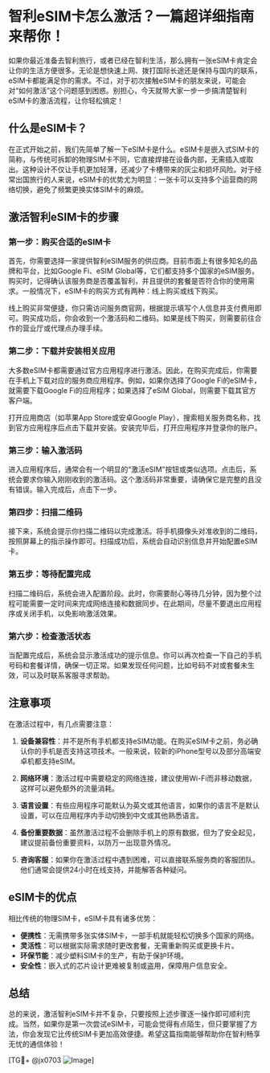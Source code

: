 # 智利eSIM卡怎么激活？一篇超详细指南来帮你！

如果你最近准备去智利旅行，或者已经在智利生活，那么拥有一张eSIM卡肯定会让你的生活方便很多。无论是想快速上网、拨打国际长途还是保持与国内的联系，eSIM卡都能满足你的需求。不过，对于初次接触eSIM卡的朋友来说，可能会对“如何激活”这个问题感到困惑。别担心，今天就带大家一步一步搞清楚智利eSIM卡的激活流程，让你轻松搞定！

## 什么是eSIM卡？

在正式开始之前，我们先简单了解一下eSIM卡是什么。eSIM卡是嵌入式SIM卡的简称，与传统可拆卸的物理SIM卡不同，它直接焊接在设备内部，无需插入或取出。这种设计不仅让手机更加轻薄，还减少了卡槽带来的灰尘和损坏风险。对于经常出国旅行的人来说，eSIM卡的优势尤为明显：一张卡可以支持多个运营商的网络切换，避免了频繁更换实体SIM卡的麻烦。

## 激活智利eSIM卡的步骤

### 第一步：购买合适的eSIM卡

首先，你需要选择一家提供智利eSIM服务的供应商。目前市面上有很多知名的品牌和平台，比如Google Fi、eSIM Global等，它们都支持多个国家的eSIM服务。购买时，记得确认该服务商是否覆盖智利，并且提供的套餐是否符合你的使用需求。一般情况下，eSIM卡的购买方式有两种：线上购买或线下购买。

线上购买非常便捷，你只需访问服务商官网，根据提示填写个人信息并支付费用即可。购买成功后，你会收到一个激活码和二维码。如果是线下购买，则需要前往合作的营业厅或代理点办理手续。

### 第二步：下载并安装相关应用

大多数eSIM卡都需要通过官方应用程序进行激活。因此，在购买完成后，你需要在手机上下载对应的服务商应用程序。例如，如果你选择了Google Fi的eSIM卡，就需要下载Google Fi的应用程序；如果选择了eSIM Global，则需要下载其官方客户端。

打开应用商店（如苹果App Store或安卓Google Play），搜索相关服务商名称，找到官方应用程序后点击下载并安装。安装完毕后，打开应用程序并登录你的账户。

### 第三步：输入激活码

进入应用程序后，通常会有一个明显的“激活eSIM”按钮或类似选项。点击后，系统会要求你输入刚刚收到的激活码。这个激活码非常重要，请确保它是完整的且没有错误。输入完成后，点击下一步。

### 第四步：扫描二维码

接下来，系统会提示你扫描二维码以完成激活。将手机摄像头对准收到的二维码，按照屏幕上的指示操作即可。扫描成功后，系统会自动识别信息并开始配置eSIM卡。

### 第五步：等待配置完成

扫描二维码后，系统会进入配置阶段。此时，你需要耐心等待几分钟，因为整个过程可能需要一定时间来完成网络连接和数据同步。在此期间，尽量不要退出应用程序或关闭手机，以免影响激活效果。

### 第六步：检查激活状态

当配置完成后，系统会显示激活成功的提示信息。你可以再次检查一下自己的手机号码和套餐详情，确保一切正常。如果发现任何问题，比如号码不对或套餐未生效，可以及时联系客服寻求帮助。

## 注意事项

在激活过程中，有几点需要注意：

1. **设备兼容性**：并不是所有手机都支持eSIM功能。在购买eSIM卡之前，务必确认你的手机是否支持这项技术。一般来说，较新的iPhone型号以及部分高端安卓机都支持eSIM。
   
2. **网络环境**：激活过程中需要稳定的网络连接，建议使用Wi-Fi而非移动数据，这样可以避免额外的流量消耗。

3. **语言设置**：有些应用程序可能默认为英文或其他语言，如果你的语言不是默认设置，可以在应用程序内手动切换到中文或其他熟悉语言。

4. **备份重要数据**：虽然激活过程不会删除手机上的原有数据，但为了安全起见，建议提前备份重要资料，以防万一出现意外情况。

5. **咨询客服**：如果你在激活过程中遇到困难，可以直接联系服务商的客服团队。他们通常会提供24小时在线支持，并能解答各种疑问。

## eSIM卡的优点

相比传统的物理SIM卡，eSIM卡具有诸多优势：

- **便携性**：无需携带多张实体SIM卡，一部手机就能轻松切换多个国家的网络。
- **灵活性**：可以根据实际需求随时更改套餐，无需重新购买或更换卡片。
- **环保节能**：减少塑料SIM卡的生产，有助于保护环境。
- **安全性**：嵌入式的芯片设计更难被复制或盗用，保障用户信息安全。

## 总结

总的来说，激活智利eSIM卡并不复杂，只要按照上述步骤逐一操作即可顺利完成。当然，如果你是第一次尝试eSIM卡，可能会觉得有点陌生，但只要掌握了方法，你会发现它比传统SIM卡更加高效便捷。希望这篇指南能够帮助你在智利畅享无忧的通信体验！

[TG💪+ @jx0703 ![Image](https://github.com/user-attachments/assets/dbca1d08-cadb-493c-b0ec-ad6f7a83f270)]
